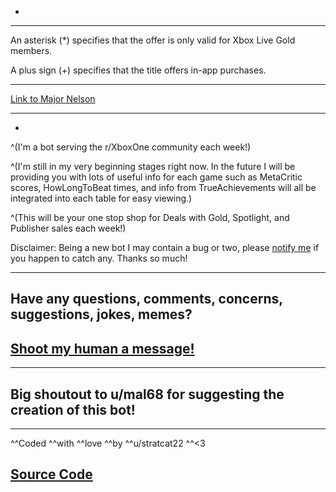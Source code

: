 -
---

An asterisk (*) specifies that the offer is only valid for Xbox Live Gold members.

A plus sign (+) specifies that the title offers in-app purchases.

---

[Link to Major Nelson](https://majornelson.com/2018/10/15/this-weeks-deals-with-gold-and-spotlight-sale-136/)

---
-
^(I'm a bot serving the r/XboxOne community each week!)

^(I'm still in my very beginning stages right now. In the future I will be providing you with lots of useful info for each game such as MetaCritic scores, HowLongToBeat times, and info from TrueAchievements will all be integrated into each table for easy viewing.)

^(This will be your one stop shop for Deals with Gold, Spotlight, and Publisher sales each week!)

Disclaimer: Being a new bot I may contain a bug or two, please [notify me](https://www.reddit.com/message/compose/?to=stratcat22) if you happen to catch any. Thanks so much!

---
Have any questions, comments, concerns, suggestions, jokes, memes?
-
[Shoot my human a message!](https://www.reddit.com/message/compose/?to=stratcat22)
-
---

Big shoutout to u/mal68 for suggesting the creation of this bot!
-
---

^^Coded ^^with ^^love ^^by ^^u/stratcat22 ^^<3

[Source Code](https://github.com/MaxBranvall/DWG_Bot)
---